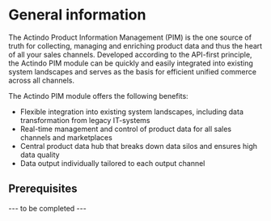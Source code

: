 # General information

The Actindo Product Information Management (PIM) is the one source of truth for collecting, managing and enriching product data and thus the heart of all your sales channels. Developed according to the API-first principle, the Actindo PIM module can be quickly and easily integrated into existing system landscapes and serves as the basis for efficient unified commerce across all channels.

The Actindo PIM module offers the following benefits:
- Flexible integration into existing system landscapes, including data transformation from legacy IT-systems
- Real-time management and control of product data for all sales channels and marketplaces
- Central product data hub that breaks down data silos and ensures high data quality
- Data output individually tailored to each output channel

## Prerequisites

--- to be completed ---
